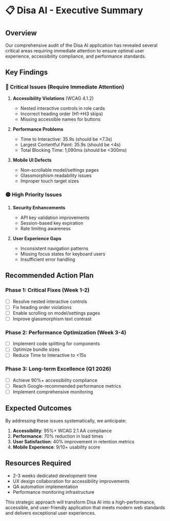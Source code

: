 # 📋 Disa AI - Executive Summary

## Overview

Our comprehensive audit of the Disa AI application has revealed several critical areas requiring immediate attention to ensure optimal user experience, accessibility compliance, and performance standards.

## Key Findings

### 🔴 Critical Issues (Require Immediate Attention)

1. **Accessibility Violations** (WCAG 4.1.2)
   - Nested interactive controls in role cards
   - Incorrect heading order (H1→H3 skips)
   - Missing accessible names for buttons

2. **Performance Problems**
   - Time to Interactive: 35.9s (should be <7.3s)
   - Largest Contentful Paint: 35.9s (should be <4s)
   - Total Blocking Time: 1,090ms (should be <300ms)

3. **Mobile UI Defects**
   - Non-scrollable model/settings pages
   - Glassmorphism readability issues
   - Improper touch target sizes

### 🟡 High Priority Issues

1. **Security Enhancements**
   - API key validation improvements
   - Session-based key expiration
   - Rate limiting awareness

2. **User Experience Gaps**
   - Inconsistent navigation patterns
   - Missing focus states for keyboard users
   - Insufficient error handling

## Recommended Action Plan

### Phase 1: Critical Fixes (Week 1-2)

- [ ] Resolve nested interactive controls
- [ ] Fix heading order violations
- [ ] Enable scrolling on model/settings pages
- [ ] Improve glassmorphism text contrast

### Phase 2: Performance Optimization (Week 3-4)

- [ ] Implement code splitting for components
- [ ] Optimize bundle sizes
- [ ] Reduce Time to Interactive to <15s

### Phase 3: Long-term Excellence (Q1 2026)

- [ ] Achieve 90%+ accessibility compliance
- [ ] Reach Google-recommended performance metrics
- [ ] Implement comprehensive monitoring

## Expected Outcomes

By addressing these issues systematically, we anticipate:

1. **Accessibility**: 95%+ WCAG 2.1 AA compliance
2. **Performance**: 70% reduction in load times
3. **User Satisfaction**: 40% improvement in retention metrics
4. **Mobile Experience**: 9/10+ usability score

## Resources Required

- 2-3 weeks dedicated development time
- UX design collaboration for accessibility improvements
- QA automation implementation
- Performance monitoring infrastructure

This strategic approach will transform Disa AI into a high-performance, accessible, and user-friendly application that meets modern web standards and delivers exceptional user experiences.
